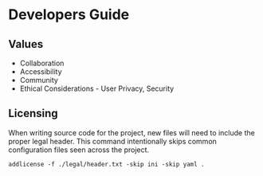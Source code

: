 # Developers Guide

## Values

<!-- todo: add some more content here... it's mostly just placeholder right now -->

- Collaboration
- Accessibility
- Community
- Ethical Considerations - User Privacy, Security

<!--
Some ChatGPT dribble...

> What are good engineering values to hold for open source projects

In open source projects, engineering values play a crucial role in fostering collaboration, innovation, and
sustainability. Here are some good engineering values to hold for open source projects:

Transparency: Make all aspects of the project visible, including code, discussions, decisions, and roadmaps.
              Transparency builds trust within the community and enables effective collaboration.

Collaboration: Encourage a culture of collaboration where contributors feel empowered to share ideas, provide feedback,
               and work together towards common goals. Foster a welcoming environment for newcomers to join and
               contribute.

Quality: Prioritize the quality of code, documentation, and user experience. Emphasize thorough testing, code reviews,
         and continuous integration to maintain high standards and ensure reliability.

Accessibility: Design and develop software that is accessible to a diverse audience, including people with disabilities.
               Strive to make user interfaces intuitive and inclusive, and provide comprehensive documentation to
               support all users.

Community: Foster a vibrant and inclusive community where everyone feels valued and respected. Encourage participation
           from individuals with diverse backgrounds, experiences, and perspectives.

Openness: Embrace openness in decision-making processes, governance structures, and licensing. Maintain open channels of
          communication and governance mechanisms that enable stakeholders to participate in shaping the direction of
          the project.

Sustainability: Ensure the long-term sustainability of the project by fostering a healthy ecosystem of contributors,
                users, and supporters. Establish clear project governance, maintain a roadmap for future development,
                and actively seek funding or support to sustain ongoing development efforts.

Adaptability: Be open to change and adaptation in response to evolving needs, technologies, and feedback from the
              community. Embrace new ideas and approaches that enhance the project's effectiveness and relevance.

Ethical Considerations: Consider the ethical implications of the project's technology and its potential impact on
                        society. Strive to develop software that respects user privacy, promotes security, and upholds
                        ethical principles.

Continuous Learning: Encourage continuous learning and professional development among contributors. Provide
                     opportunities for skill-building, knowledge sharing, and mentorship within the community.
-->

## Licensing

When writing source code for the project, new files will need to include the proper legal header. This command
intentionally skips common configuration files seen across the project.

```shell
addlicense -f ./legal/header.txt -skip ini -skip yaml .
```
